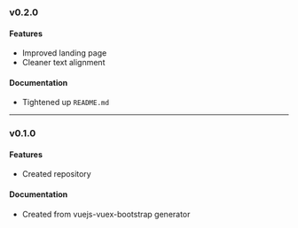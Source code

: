 ### v0.2.0

#### Features
* Improved landing page
* Cleaner text alignment

#### Documentation
* Tightened up `README.md`

---

### v0.1.0

#### Features
* Created repository

#### Documentation
* Created from vuejs-vuex-bootstrap generator

